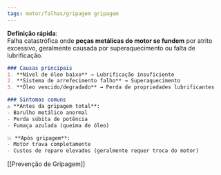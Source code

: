 ```yaml
---
tags: motor/falhas/gripagem gripagem
---
```

**Definição rápida**:  
Falha catastrófica onde **peças metálicas do motor se fundem** por atrito excessivo, geralmente causada por superaquecimento ou falta de lubrificação.  

```markdown
### Causas principais  
1. **Nível de óleo baixo** → Lubrificação insuficiente  
2. **Sistema de arrefecimento falho** → Superaquecimento  
3. **Óleo vencido/degradado** → Perda de propriedades lubrificantes  

### Sintomas comuns  
⚠️ **Antes da gripagem total**:  
- Barulho metálico anormal  
- Perda súbita de potência  
- Fumaça azulada (queima de óleo)  

💥 **Após gripagem**:  
- Motor trava completamente  
- Custos de reparo elevados (geralmente requer troca do motor)
```

[[Prevenção de Gripagem]]